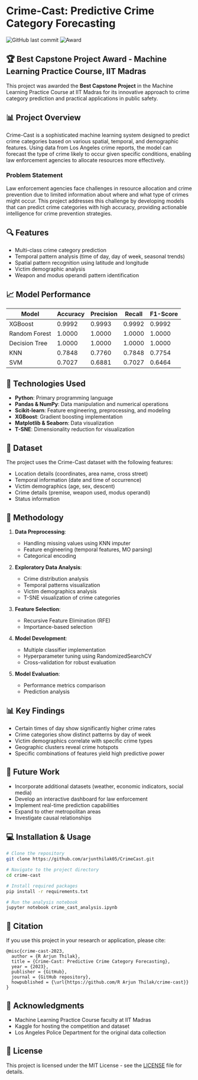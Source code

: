 # Crime-Cast: Predictive Crime Category Forecasting

![GitHub last commit](https://img.shields.io/github/last-commit/yourusername/crime-cast)
![Award](https://img.shields.io/badge/Award-Best%20Capstone%20Project%20IIT%20Madras-gold)

## 🏆 Best Capstone Project Award - Machine Learning Practice Course, IIT Madras

This project was awarded the **Best Capstone Project** in the Machine Learning Practice Course at IIT Madras for its innovative approach to crime category prediction and practical applications in public safety.

## 📊 Project Overview

Crime-Cast is a sophisticated machine learning system designed to predict crime categories based on various spatial, temporal, and demographic features. Using data from Los Angeles crime reports, the model can forecast the type of crime likely to occur given specific conditions, enabling law enforcement agencies to allocate resources more effectively.

### Problem Statement

Law enforcement agencies face challenges in resource allocation and crime prevention due to limited information about where and what type of crimes might occur. This project addresses this challenge by developing models that can predict crime categories with high accuracy, providing actionable intelligence for crime prevention strategies.

## 🔍 Features

- Multi-class crime category prediction
- Temporal pattern analysis (time of day, day of week, seasonal trends)
- Spatial pattern recognition using latitude and longitude
- Victim demographic analysis
- Weapon and modus operandi pattern identification

## 📈 Model Performance

| Model | Accuracy | Precision | Recall | F1-Score |
|-------|----------|-----------|--------|----------|
| XGBoost | 0.9992 | 0.9993 | 0.9992 | 0.9992 |
| Random Forest | 1.0000 | 1.0000 | 1.0000 | 1.0000 |
| Decision Tree | 1.0000 | 1.0000 | 1.0000 | 1.0000 |
| KNN | 0.7848 | 0.7760 | 0.7848 | 0.7754 |
| SVM | 0.7027 | 0.6881 | 0.7027 | 0.6464 |

## 🔧 Technologies Used

- **Python**: Primary programming language
- **Pandas & NumPy**: Data manipulation and numerical operations
- **Scikit-learn**: Feature engineering, preprocessing, and modeling
- **XGBoost**: Gradient boosting implementation
- **Matplotlib & Seaborn**: Data visualization
- **T-SNE**: Dimensionality reduction for visualization

## 📁 Dataset

The project uses the Crime-Cast dataset with the following features:
- Location details (coordinates, area name, cross street)
- Temporal information (date and time of occurrence)
- Victim demographics (age, sex, descent)
- Crime details (premise, weapon used, modus operandi)
- Status information

## 🔬 Methodology

1. **Data Preprocessing**:
   - Handling missing values using KNN imputer
   - Feature engineering (temporal features, MO parsing)
   - Categorical encoding

2. **Exploratory Data Analysis**:
   - Crime distribution analysis
   - Temporal patterns visualization
   - Victim demographics analysis
   - T-SNE visualization of crime categories

3. **Feature Selection**:
   - Recursive Feature Elimination (RFE)
   - Importance-based selection

4. **Model Development**:
   - Multiple classifier implementation
   - Hyperparameter tuning using RandomizedSearchCV
   - Cross-validation for robust evaluation

5. **Model Evaluation**:
   - Performance metrics comparison
   - Prediction analysis

## 📊 Key Findings

- Certain times of day show significantly higher crime rates
- Crime categories show distinct patterns by day of week
- Victim demographics correlate with specific crime types
- Geographic clusters reveal crime hotspots
- Specific combinations of features yield high predictive power

## 🚀 Future Work

- Incorporate additional datasets (weather, economic indicators, social media)
- Develop an interactive dashboard for law enforcement
- Implement real-time prediction capabilities
- Expand to other metropolitan areas
- Investigate causal relationships

## 💻 Installation & Usage

```bash
# Clone the repository
git clone https://github.com/arjunthilak05/CrimeCast.git

# Navigate to the project directory
cd crime-cast

# Install required packages
pip install -r requirements.txt

# Run the analysis notebook
jupyter notebook crime_cast_analysis.ipynb
```

## 📝 Citation

If you use this project in your research or application, please cite:

```
@misc{crime-cast-2023,
  author = {R Arjun Thilak},
  title = {Crime-Cast: Predictive Crime Category Forecasting},
  year = {2023},
  publisher = {GitHub},
  journal = {GitHub repository},
  howpublished = {\url{https://github.com/R Arjun Thilak/crime-cast}}
}
```

## 🙏 Acknowledgments

- Machine Learning Practice Course faculty at IIT Madras
- Kaggle for hosting the competition and dataset
- Los Angeles Police Department for the original data collection

## 📄 License

This project is licensed under the MIT License - see the [LICENSE](LICENSE) file for details.

